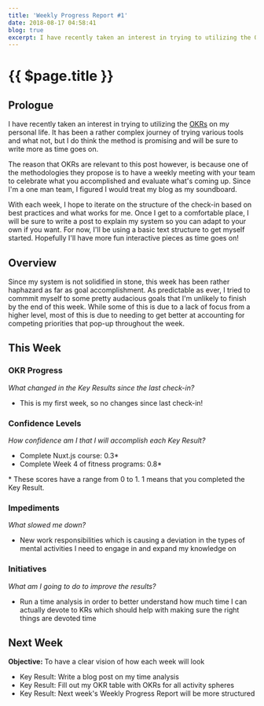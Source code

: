 ```yaml
---
title: 'Weekly Progress Report #1'
date: 2018-08-17 04:58:41
blog: true
excerpt: I have recently taken an interest in trying to utilizing the OKRs on my personal life. It has been a rather complex journey of trying various tools and what not, but I do think the method is promising and will be sure to write more as time goes on.
---
```


# {{ $page.title }}

## Prologue

I have recently taken an interest in trying to utilizing the [OKRs](https://weekdone.com/resources/objectives-key-results) on my personal life. It has been a rather complex journey of trying various tools and what not, but I do think the method is promising and will be sure to write more as time goes on.

The reason that OKRs are relevant to this post however, is because one of the methodologies they propose is to have a weekly meeting with your team to celebrate what you accomplished and evaluate what's coming up. Since I'm a one man team, I figured I would treat my blog as my soundboard.

With each week, I hope to iterate on the structure of the check-in based on best practices and what works for me. Once I get to a comfortable place, I will be sure to write a post to explain my system so you can adapt to your own if you want. For now, I'll be using a basic text structure to get myself started. Hopefully I'll have more fun interactive pieces as time goes on!

## Overview

Since my system is not solidified in stone, this week has been rather haphazard as far as goal accomplishment. As predictable as ever, I tried to commmit myself to some pretty audacious goals that I'm unlikely to finish by the end of this week. While some of this is due to a lack of focus from a higher level, most of this is due to needing to get better at accounting for competing priorities that pop-up throughout the week.

## This Week

### OKR Progress

_What changed in the Key Results since the last check-in?_

- This is my first week, so no changes since last check-in!

### Confidence Levels

_How confidence am I that I will accomplish each Key Result?_

- Complete Nuxt.js course: 0.3\*
- Complete Week 4 of fitness programs: 0.8\*

\* These scores have a range from 0 to 1. 1 means that you completed the Key Result.

### Impediments

_What slowed me down?_

- New work responsibilities which is causing a deviation in the types of mental activities I need to engage in and expand my knowledge on

### Initiatives

_What am I going to do to improve the results?_

- Run a time analysis in order to better understand how much time I can actually devote to KRs which should help with making sure the right things are devoted time

## Next Week

**Objective:** To have a clear vision of how each week will look

- Key Result: Write a blog post on my time analysis
- Key Result: Fill out my OKR table with OKRs for all activity spheres
- Key Result: Next week's Weekly Progress Report will be more structured
